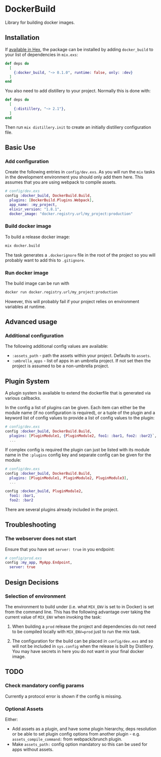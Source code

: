 # DockerBuild

Library for building docker images.

## Installation

If [available in Hex](https://hex.pm/docs/publish), the package can be installed
by adding `docker_build` to your list of dependencies in `mix.exs`:

```elixir
def deps do
  [
    {:docker_build, "~> 0.1.0", runtime: false, only: :dev}
  ]
end
```

You also need to add distillery to your project.  Normally this is done with:

```elixir
def deps do
  [
    {:distillery, "~> 2.1"},
  ]
end
```

Then run `mix distillery.init` to create an initially distillery configuration file.

## Basic Use

### Add configuration

Create the following entries in `config/dev.exs`.  As you will run the `mix` tasks in the
development environment you should only add them here.  This assumes that
you are using webpack to compile assets.

```elixir
# config/dev.exs
config :docker_build, DockerBuild.Build,
  plugins: [DockerBuild.Plugins.Webpack],
  app_name: :my_project,
  elixir_version: "1.8.1",
  docker_image: "docker.registry.url/my_project:production"
```

### Build docker image

To build a release docker image:

```bash
mix docker.build
```

The task generates a `.dockerignore` file in the root of the project so you will probably
want to add this to `.gitignore`.

### Run docker image
The build image can be run with
```bash
docker run docker.registry.url/my_project:production
```
However, this will probably fail if your project relies on environment variables at runtime.

## Advanced usage

### Additional configuration

The following additional config values are available:

  * `:assets_path` - path the assets within your project. Defaults to `assets`.
  * `:umbrella_apps` - list of apps in an umbrella project.  If not set then the project is
  assumed to be a non-umbrella project.

## Plugin System

A plugin system is available to extend the dockerfile that is generated via various callbacks.

In the config a list of plugins can be given.  Each item can either be the module name (if no
configuration is required), or a tuple of the plugin and a keyword list of config values to provide
a list of config values to the plugin:

```elixir
# config/dev.exs
config :docker_build, DockerBuild.Build,
  plugins: [PluginModule1, {PluginModule2, foo1: :bar1, foo2: :bar2}`, PluginModule3],
  ...
```

If complex config is required the plugin can just be listed with its module name in the
`:plugins` config key and separate config can be given for the module:

```elixir
# config/dev.exs
config :docker_build, DockerBuild.Build,
  plugins: [PluginModule1, PluginModule2, PluginModule3],
  ...

config :docker_build, PluginModule2,
  foo1: :bar1,
  foo2: :bar2
```

There are several plugins already included in the project.

## Troubleshooting

### The webserver does not start

Ensure that you have set `server: true` in you endpoint:

```elixir
# config/prod.exs
config :my_app, MyApp.Endpoint,
  server: true
```

## Design Decisions

### Selection of environment

The environment to build under (i.e. what `MIX_ENV` is set to in Docker) is set from the command line.  This has the following advantage over taking the current value of `MIX_ENV` when invoking the task:

1. When building a `prod` release the project and dependencies do not need to be compiled locally with `MIX_ENV=prod` just to run the mix task.

2. The configuration for the build can be placed in `config/dev.exs` and so will not be included in `sys.config` when the release is built by Distillery.  You may have secrets in here you do not want in your final docker image.

## TODO

### Check mandatory config params

Currently a protocol error is shown if the config is missing.

### Optional Assets

Either:
  * Add assets as a plugin, and have some plugin hierarchy, deps resolution or be able to set
  plugin config options from another plugin - e.g. `assets_compile_command:` from webpack/brunch plugin.
  * Make `assets_path:` config option mandatory so this can be used for apps without assets.
